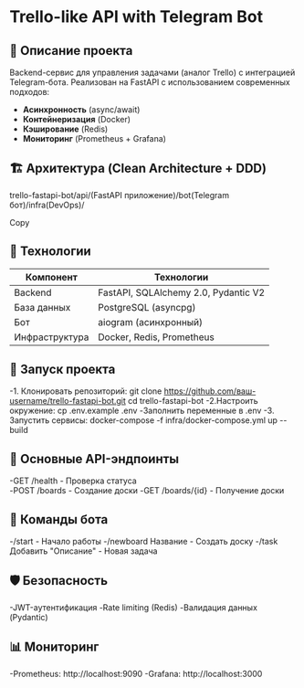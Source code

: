 # Trello-like API with Telegram Bot

## 📌 Описание проекта
Backend-сервис для управления задачами (аналог Trello) с интеграцией Telegram-бота. Реализован на FastAPI с использованием современных подходов:
- **Асинхронность** (async/await)
- **Контейнеризация** (Docker)
- **Кэширование** (Redis)
- **Мониторинг** (Prometheus + Grafana)

## 🏗 Архитектура (Clean Architecture + DDD)
trello-fastapi-bot/api/(FastAPI приложение)/bot(Telegram бот)/infra(DevOps)/

Copy

## 🔧 Технологии
| Компонент       | Технологии                          |
|-----------------|-------------------------------------|
| Backend         | FastAPI, SQLAlchemy 2.0, Pydantic V2|
| База данных     | PostgreSQL (asyncpg)                |
| Бот             | aiogram (асинхронный)               |
| Инфраструктура  | Docker, Redis, Prometheus           |

## 🚀 Запуск проекта
-1. Клонировать репозиторий:
git clone https://github.com/ваш-username/trello-fastapi-bot.git
cd trello-fastapi-bot
-2.Настроить окружение:
cp .env.example .env
-Заполнить переменные в .env
-3. Запустить сервисы:
docker-compose -f infra/docker-compose.yml up --build

## 📡 Основные API-эндпоинты
-GET /health - Проверка статуса  
-POST /boards - Создание доски 
-GET /boards/{id} - Получение доски

## 🤖 Команды бота
-/start - Начало работы
-/newboard Название - Создать доску
-/task Добавить "Описание" - Новая задача

## 🛡️ Безопасность
-JWT-аутентификация
-Rate limiting (Redis)
-Валидация данных (Pydantic)

## 📊 Мониторинг
-Prometheus: http://localhost:9090
-Grafana: http://localhost:3000
